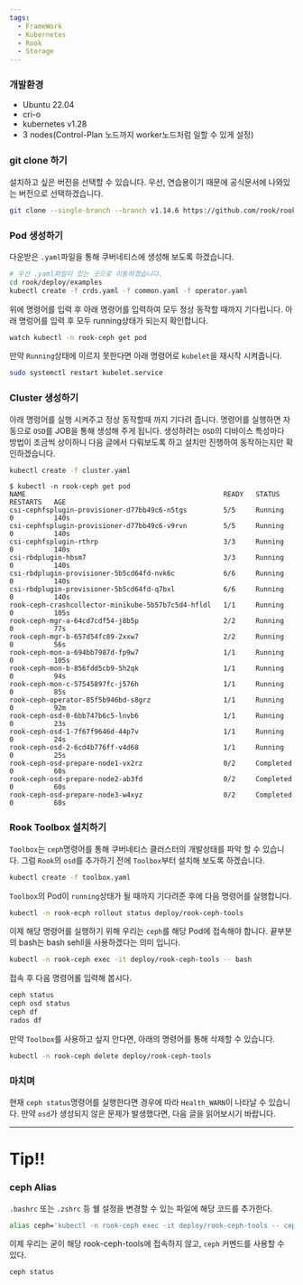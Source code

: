 ```yaml
---
tags:
  - FrameWork
  - Kubernetes
  - Rook
  - Storage
---
```

### 개발환경
* Ubuntu 22.04
* cri-o
* kubernetes v1.28
* 3 nodes(Control-Plan 노드까지 worker노드처럼 일할 수 있게 설정)

### git clone 하기
설치하고 싶은 버전을 선택할 수 있습니다.
우선, 연습용이기 때문에 공식문서에 나와있는 버전으로 선택하겠습니다.

```bash
git clone --single-branch --branch v1.14.6 https://github.com/rook/rook.git
```

### Pod 생성하기
다운받은 `.yaml`파일을 통해 쿠버네티스에 생성해 보도록 하겠습니다.

```bash
# 우선 .yaml파일이 있는 곳으로 이동하겠습니다.
cd rook/deploy/examples
kubectl create -f crds.yaml -f common.yaml -f operator.yaml
```

위에 명령어를 입력 후 아래 명령어를 입력하여 모두 정상 동작할 때까지 기다립니다.
아래 명렁어를 입력 후 모두 running상태가 되는지 확인합니다.

```bash
watch kubectl -n rook-ceph get pod
```

만약 `Running`상태에 이르지 못한다면 아래 명령어로 `kubelet`을 재시작 시켜줍니다.

```bash
sudo systemctl restart kubelet.service
```

### Cluster 생성하기
아래 명령어를 실행 시켜주고 정상 동작할때 까지 기다려 줍니다.
명령어를 실행하면 자동으로 `OSD`를 JOB을 통해 생성해 주게 됩니다.
생성하려는 `OSD`의 디바이스 특성마다 방법이 조금씩 상이하니 다음 글에서 다뤄보도록 하고 설치만 진행하여 동작하는지만 확인하겠습니다.

```bash
kubectl create -f cluster.yaml
```

```
$ kubectl -n rook-ceph get pod
NAME                                                 READY   STATUS      RESTARTS   AGE
csi-cephfsplugin-provisioner-d77bb49c6-n5tgs         5/5     Running     0          140s
csi-cephfsplugin-provisioner-d77bb49c6-v9rvn         5/5     Running     0          140s
csi-cephfsplugin-rthrp                               3/3     Running     0          140s
csi-rbdplugin-hbsm7                                  3/3     Running     0          140s
csi-rbdplugin-provisioner-5b5cd64fd-nvk6c            6/6     Running     0          140s
csi-rbdplugin-provisioner-5b5cd64fd-q7bxl            6/6     Running     0          140s
rook-ceph-crashcollector-minikube-5b57b7c5d4-hfldl   1/1     Running     0          105s
rook-ceph-mgr-a-64cd7cdf54-j8b5p                     2/2     Running     0          77s
rook-ceph-mgr-b-657d54fc89-2xxw7                     2/2     Running     0          56s
rook-ceph-mon-a-694bb7987d-fp9w7                     1/1     Running     0          105s
rook-ceph-mon-b-856fdd5cb9-5h2qk                     1/1     Running     0          94s
rook-ceph-mon-c-57545897fc-j576h                     1/1     Running     0          85s
rook-ceph-operator-85f5b946bd-s8grz                  1/1     Running     0          92m
rook-ceph-osd-0-6bb747b6c5-lnvb6                     1/1     Running     0          23s
rook-ceph-osd-1-7f67f9646d-44p7v                     1/1     Running     0          24s
rook-ceph-osd-2-6cd4b776ff-v4d68                     1/1     Running     0          25s
rook-ceph-osd-prepare-node1-vx2rz                    0/2     Completed   0          60s
rook-ceph-osd-prepare-node2-ab3fd                    0/2     Completed   0          60s
rook-ceph-osd-prepare-node3-w4xyz                    0/2     Completed   0          60s
```

### Rook Toolbox 설치하기
`Toolbox`는 `ceph`명령어를 통해 쿠버네티스 클러스터의 개발상태를 파악 할 수 있습니다.
그럼 `Rook`의 `osd`를 추가하기 전에 `Toolbox`부터 설치해 보도록 하겠습니다.

```bash
kubectl create -f toolbox.yaml
```

`Toolbox`의 Pod이 `running`상태가 될 때까지 기다려준 후에 다음 명령어를 실행합니다.

```bash
kubectl -n rook-ecph rollout status deploy/rook-ceph-tools
```

이제 해당 명령어를 실행하기 위해 우리는 `ceph`를 해당 Pod에 접속해야 합니다.
끝부분의 bash는 bash sehll을 사용하겠다는 의미 입니다.

```bash
kubectl -n rook-ceph exec -it deploy/rook-ceph-tools -- bash
```

접속 후 다음 명령어롤 입력해 봅시다.

```bash
ceph status
ceph osd status
ceph df
rados df
```

만약 `Toolbox`를 사용하고 싶지 안다면, 아래의 명령어를 통해 삭제할 수 있습니다.

```bash
kubectl -n rook-ceph delete deploy/rook-ceph-tools
```

### 마치며
현재 `ceph status`명령어를 실행한다면 경우에 따라 `Health_WARN`이 나타날 수 있습니다.
만약 `osd`가 생성되지 않은 문제가 발생했다면, 다음 글을 읽어보시기 바랍니다.

---
# Tip!!
### ceph Alias
`.bashrc` 또는 `.zshrc` 등 쉘 설정을 변경할 수 있는 파일에 해당 코드를 추가한다.

```bash title:".bashrc"
alias ceph='kubectl -n rook-ceph exec -it deploy/rook-ceph-tools -- ceph $@'
```

이제 우리는 굳이 해당 rook-ceph-tools에 접속하지 않고, `ceph` 커멘드를 사용할 수 있다.

```bash
ceph status
```